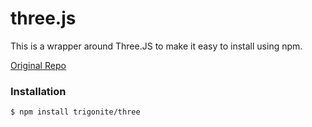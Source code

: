 three.js
========

This is a wrapper around Three.JS to make it easy to install using npm.

[Original Repo](https://github.com/mrdoob/three.js)

### Installation ###

```
$ npm install trigonite/three
```
